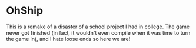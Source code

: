 # OhShip
This is a remake of a disaster of a school project I had in college. The game never got finished (in fact, it wouldn't even compile when it was time to turn the game in), and I hate loose ends so here we are!
